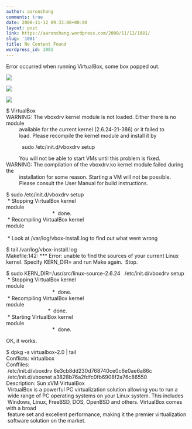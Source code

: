 ```yaml
---
author: aaronshang
comments: true
date: 2008-11-12 09:33:00+00:00
layout: post
link: https://aaronshang.wordpress.com/2008/11/12/1081/
slug: '1081'
title: No Content Found
wordpress_id: 1081
---
```


Error occurred when running VirtualBox, some box popped out.  
  
  
  


[![](http://aaronshang.files.wordpress.com/2008/11/virtualbox-wrong-0-7076081.png?w=300)](http://aaronshang.files.wordpress.com/2008/11/virtualbox-wrong-0-7076081.png)

[![](http://aaronshang.files.wordpress.com/2008/11/virtualbox-wrong-1-7100271.png?w=286)](http://aaronshang.files.wordpress.com/2008/11/virtualbox-wrong-1-7100271.png)

[![](http://aaronshang.files.wordpress.com/2008/11/virtualbox-wrong-2-7106871.png?w=300)](http://aaronshang.files.wordpress.com/2008/11/virtualbox-wrong-2-7106871.png)

  
  
  
$ VirtualBox   
WARNING: The vboxdrv kernel module is not loaded. Either there is no module  
         available for the current kernel (2.6.24-21-386) or it failed to  
          load. Please recompile the kernel module and install it by  
  
           sudo /etc/init.d/vboxdrv setup  
  
         You will not be able to start VMs until this problem is fixed.  
WARNING: The compilation of the vboxdrv.ko kernel module failed during the  
          installation for some reason. Starting a VM will not be possible.  
         Please consult the User Manual for build instructions.  
  
  
$ sudo /etc/init.d/vboxdrv setup  
 * Stopping VirtualBox kernel module                                                                                                                                                   *  done.  
  * Recompiling VirtualBox kernel module                                                                                                                                                 
 * Look at /var/log/vbox-install.log to find out what went wrong  
   
  
$ tail /var/log/vbox-install.log   
Makefile:142: *** Error: unable to find the sources of your current Linux kernel. Specify KERN_DIR= and run Make again.  Stop.  
  
  
$ sudo KERN_DIR=/usr/src/linux-source-2.6.24   /etc/init.d/vboxdrv setup  
  * Stopping VirtualBox kernel module                                                                                                                                                   *  done.  
 * Recompiling VirtualBox kernel module                                                                                                                                                *  done.  
  * Starting VirtualBox kernel module                                                                                                                                                   *  done.  
  
  
  
OK, it works.  
  
$ dpkg -s virtualbox-2.0 | tail  
Conflicts: virtualbox  
Conffiles:  
 /etc/init.d/vboxdrv 6e3cb8dd230d768740ce0c6e0ae6a86c  
 /etc/init.d/vboxnet a3828b76a2fdfc0fb6908f2a76c86550  
Description: Sun xVM VirtualBox  
 VirtualBox is a powerful PC virtualization solution allowing you to run a  
 wide range of PC operating systems on your Linux system. This includes  
 Windows, Linux, FreeBSD, DOS, OpenBSD and others. VirtualBox comes with a broad  
 feature set and excellent performance, making it the premier virtualization  
 software solution on the market.  
  

